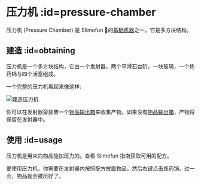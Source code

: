 # 压力机 :id=pressure-chamber

压力机 (Pressure Chamber) 是 Slimefun 的[基础机器](/Basic-Machines)之一。它是多方块结构。

## 建造 :id=obtaining

压力机是一个多方块结构，它由一个发射器，两个平滑石台阶，一块玻璃，一个炼药锅与四个活塞组成。

一个完整的压力机看起来像这样:

![建造压力机](https://cdn.jsdelivr.net/gh/Slimefun/Wiki@master/images/multiblock-pressure-chamber.png)

你可以在发射器旁放置一个[物品输出箱](/Output-Chest)来收集产物。如果没有[物品输出箱](/Output-Chest)，产物将保留在发射器中。

## 使用 :id=usage

压力机是用来向物品施加压力的。查看 Slimefun 指南获取可用的配方。

要使用压力机，你需要在发射器内按照配方放置物品，然后右键点击炼药锅。过一会，物品就会被压好了。
